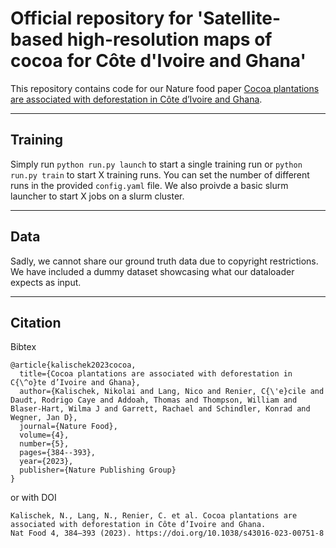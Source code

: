 # Official repository for 'Satellite-based high-resolution maps of cocoa for Côte d'Ivoire and Ghana'

This repository contains code for our Nature food paper [Cocoa plantations are associated with deforestation in Côte d’Ivoire and Ghana](https://www.nature.com/articles/s43016-023-00751-8).

<hr />

## Training
Simply run `python run.py launch` to start a single training run or `python run.py train` to start X training runs. You can set the number of different runs
in the provided `config.yaml` file. 
We also proivde a basic slurm launcher to start X jobs on a slurm cluster.

<hr />

## Data
Sadly, we cannot share our ground truth data due to copyright restrictions. We have included a dummy dataset showcasing what our dataloader expects as input.

<hr />

## Citation

Bibtex
```
@article{kalischek2023cocoa,
  title={Cocoa plantations are associated with deforestation in C{\^o}te d’Ivoire and Ghana},
  author={Kalischek, Nikolai and Lang, Nico and Renier, C{\'e}cile and Daudt, Rodrigo Caye and Addoah, Thomas and Thompson, William and Blaser-Hart, Wilma J and Garrett, Rachael and Schindler, Konrad and Wegner, Jan D},
  journal={Nature Food},
  volume={4},
  number={5},
  pages={384--393},
  year={2023},
  publisher={Nature Publishing Group}
}
```
or with DOI
```
Kalischek, N., Lang, N., Renier, C. et al. Cocoa plantations are associated with deforestation in Côte d’Ivoire and Ghana. 
Nat Food 4, 384–393 (2023). https://doi.org/10.1038/s43016-023-00751-8
```
